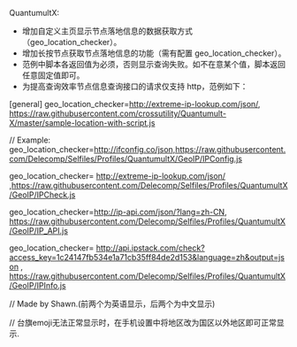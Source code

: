 QuantumultX:
- 增加自定义主页显示节点落地信息的数据获取方式（geo_location_checker）。
- 增加长按节点获取节点落地信息的功能（需有配置 geo_location_checker）。
- 范例中脚本各返回值为必须，否则显示查询失败。如不在意某个值，脚本返回任意固定值即可。
- 为提高查询效率节点信息查询接口的请求仅支持 http，范例如下：

[general]
geo_location_checker=http://extreme-ip-lookup.com/json/, https://raw.githubusercontent.com/crossutility/Quantumult-X/master/sample-location-with-script.js

// Example:
geo_location_checker=http://ifconfig.co/json,https://raw.githubusercontent.com/Delecomp/Selfiles/Profiles/QuantumultX/GeoIP/IPConfig.js

geo_location_checker= http://extreme-ip-lookup.com/json/ ,https://raw.githubusercontent.com/Delecomp/Selfiles/Profiles/QuantumultX/GeoIP/IPCheck.js

geo_location_checker=http://ip-api.com/json/?lang=zh-CN, https://raw.githubusercontent.com/Delecomp/Selfiles/Profiles/QuantumultX/GeoIP/IP_API.js

geo_location_checker= http://api.ipstack.com/check?access_key=1c24147fb534e1a71cb35ff84de2d153&language=zh&output=json , https://raw.githubusercontent.com/Delecomp/Selfiles/Profiles/QuantumultX/GeoIP/IPInfo.js

// Made by Shawn.(前两个为英语显示，后两个为中文显示)


// 台旗emoji无法正常显示时，在手机设置中将地区改为国区以外地区即可正常显示.
